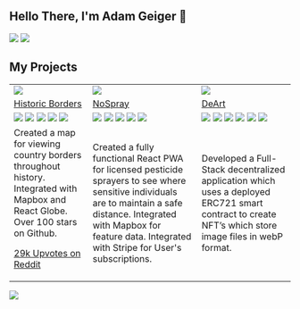 ## Hello There, I'm Adam Geiger 🕺

<a href="https://www.linkedin.com/in/agthatsme/"><img src="https://img.shields.io/badge/LinkedIn-agthatsme-0077B5?style=flat&logo=linkedin&logoColor=white"></img></a>
<a href="https://dev.to/nrgapple"><img src="https://img.shields.io/badge/dev.to-0A0A0A?style=flat&logo=devdotto&logoColor=white"></img></a>

## My Projects

<table>
<tr>
<td>
<a href="https://historicborders.app">
<img src="https://i.imgur.com/yDcFDvT.png">
</img>
</a>
</td>
<td>
<a href="https://nospray.us">
<img src="https://i.imgur.com/PUvEiv8.png">
</img>
</a>
</td>
<td>
<a href="https://deart.vercel.app/">
<img src="https://i.imgur.com/o5o1Dbc.png">
</img>
</a>
</td>
</tr>
<tr>
<td>
<a href="https://github.com/nrgapple/historic-country-borders-app">Historic Borders</a>
</td>
<td>
<a href="https://github.com/albatross-apps/pest-ui">
NoSpray
</a>
</td>
<td>
<a href="https://github.com/nrgapple/crypto-canvas-fe">
DeArt
</a>
</td>
</tr>

<tr>
<td>
<img src="https://img.shields.io/badge/-React-333333?style=flat&logo=react"></img>
<img src="https://img.shields.io/badge/Next-black?style=flat&logo=next.js&logoColor=white"></img>
<img src="https://img.shields.io/badge/typescript-%23007ACC.svg?style=flat&logo=typescript&logoColor=white"></img>
<img src="https://img.shields.io/badge/-Mapbox%20-red?style=flat"></img>
<img src="https://img.shields.io/badge/-Geojson%20-green?style=flat"></img>

</td>
<td>
<img src="https://img.shields.io/badge/-React-333333?style=flat&logo=react"></img>
<img src="https://img.shields.io/badge/typescript-%23007ACC.svg?style=flat&logo=typescript&logoColor=white"></img>
<img src="https://img.shields.io/badge/Ionic-3880FF?style=flat&logo=ionic&logoColor=white"></img>
<img src="https://img.shields.io/badge/-Stripe-blue?style=flat"></img>
<img src="https://img.shields.io/badge/-Mapbox%20-red?style=flat"></img>
</td>
<td>
<img src="https://img.shields.io/badge/-React-333333?style=flat&logo=react"></img>
<img src="https://img.shields.io/badge/Next-black?style=flat&logo=next.js&logoColor=white"></img>
<img src="https://img.shields.io/badge/Next-black?style=flat&logo=next.js&logoColor=white"></img>
<img src="https://img.shields.io/badge/typescript-%23007ACC.svg?style=flat&logo=typescript&logoColor=white"></img>
<img src="https://img.shields.io/badge/Solidity-e6e6e6?style=flat&logo=solidity&logoColor=black"></img>
<img src="https://img.shields.io/badge/Chakra--UI-319795?style=flat&logo=chakra-ui&logoColor=white"></img>
</td>
</tr>

<tr>
<td>
Created a map for viewing country borders throughout history. Integrated with Mapbox and React Globe. Over 100 stars on Github.

<a href="https://www.reddit.com/r/dataisbeautiful/comments/l52krh/an_app_i_made_for_visualizing_country_borders/">29k Upvotes on Reddit</a>

</td>
<td>
Created a fully functional React PWA for licensed pesticide sprayers to see where sensitive individuals are to maintain a safe distance. Integrated with Mapbox for feature data. Integrated with Stripe for User's subscriptions.
</td>
<td>
Developed a Full-Stack decentralized application which uses a deployed ERC721 smart contract to create NFT’s which store image files in webP format.
</td>
</tr>
</table>

<img src="https://github-readme-stats.vercel.app/api?username=nrgapple"></img>
